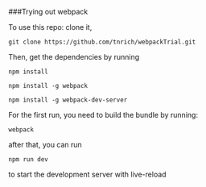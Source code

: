 ###Trying out webpack

To use this repo:
clone it,

	git clone https://github.com/tnrich/webpackTrial.git

Then, get the dependencies by running

	npm install

	npm install -g webpack 
	
	npm install -g webpack-dev-server

For the first run, you need to build the bundle by running:

	webpack

after that, you can run 

	npm run dev

to start the development server with live-reload

